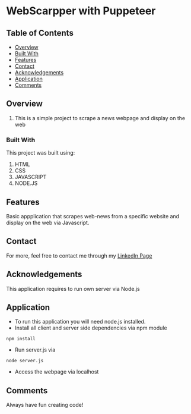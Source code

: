 # WebScarpper with Puppeteer

## Table of Contents

- [Overview](#overview)
- [Built With](#built-with)
- [Features](#features)
- [Contact](#contact)
- [Acknowledgements](#acknowledgements)
- [Application](#application)
- [Comments](#comments)

## Overview

<!-- TODO: Add a screenshot of the live project.
    1. Link to a 'live demo.'
    2. Describe your overall experience in a couple of sentences.
    3. List a few specific technical things that you learned or improved on.
    4. Share any other tips or guidance for others attempting this or something similar.
 -->
 
  1. This is a simple project to scrape a news webpage and display on the web

### Built With

<!-- TODO: List any MAJOR libraries/frameworks (e.g. React, Tailwind) with links to their homepages. -->
This project was built using:
  1. HTML
  2. CSS
  3. JAVASCRIPT
  4. NODE.JS

## Features

<!-- TODO: List what specific 'user problems' that this application solves. -->
Basic appplication that scrapes web-news from a specific website and display on the web via Javascript.

## Contact

<!-- TODO: Include icons and links to your RELEVANT, PROFESSIONAL 'DEV-ORIENTED' social media. LinkedIn and dev.to are minimum. -->
For more, feel free to contact me through my [LinkedIn Page](https://www.linkedin.com/in/leonardosn/)

## Acknowledgements

This application requires to run own server via Node.js

## Application

- To run this application you will need node.js installed.
- Install all client and server side dependencies via npm module
```
npm install
```
- Run server.js via
```
node server.js
```
- Access the webpage via localhost
  
## Comments
Always have fun creating code!

<!-- TODO: List any blog posts, tutorials or plugins that you may have used to complete the project. Only list those that had a significant impact. Obviously, we all 'Google' stuff while working on our things, but maybe something in particular stood out as a 'major contributor' to your skill set for this project. -->
